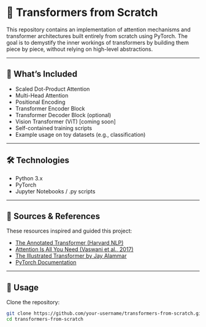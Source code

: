 # 🧠 Transformers from Scratch

This repository contains an implementation of attention mechanisms and transformer architectures built entirely from scratch using PyTorch. The goal is to demystify the inner workings of transformers by building them piece by piece, without relying on high-level abstractions.

---

## 🚀 What’s Included

- Scaled Dot-Product Attention
- Multi-Head Attention
- Positional Encoding
- Transformer Encoder Block
- Transformer Decoder Block (optional)
- Vision Transformer (ViT) [coming soon]
- Self-contained training scripts
- Example usage on toy datasets (e.g., classification)

---

## 🛠️ Technologies

- Python 3.x
- PyTorch
- Jupyter Notebooks / .py scripts

---

## 📖 Sources & References

These resources inspired and guided this project:

- [The Annotated Transformer (Harvard NLP)](http://nlp.seas.harvard.edu/2018/04/03/attention.html)
- [Attention Is All You Need (Vaswani et al., 2017)](https://arxiv.org/abs/1706.03762)
- [The Illustrated Transformer by Jay Alammar](https://jalammar.github.io/illustrated-transformer/)
- [PyTorch Documentation](https://pytorch.org/docs/stable/index.html)

---

## 🧪 Usage

Clone the repository:

```bash
git clone https://github.com/your-username/transformers-from-scratch.git
cd transformers-from-scratch
